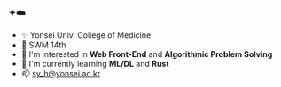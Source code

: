 ### ✦☁️

- ✨ Yonsei Univ. College of Medicine
- 💖 SWM 14th
- 🔭 I'm interested in **Web Front-End** and **Algorithmic Problem Solving**
- 🌱 I'm currently learning **ML/DL** and **Rust**
- 📫 [sy_h@yonsei.ac.kr](mailto:sy_h@yonsei.ac.kr)

<!--
**hamerin/hamerin** is a ✨ _special_ ✨ repository because its `README.md` (this file) appears on your GitHub profile.

Here are some ideas to get you started:

- 🔭 I’m currently working on ...
- 🌱 I’m currently learning ...
- 👯 I’m looking to collaborate on ...
- 🤔 I’m looking for help with ...
- 💬 Ask me about ...
- 📫 How to reach me: ...
- 😄 Pronouns: ...
- ⚡ Fun fact: ...
-->
